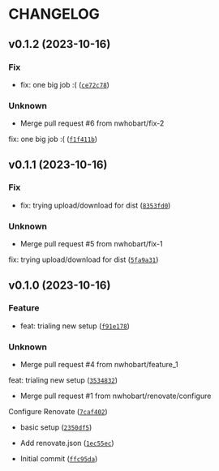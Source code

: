 # CHANGELOG



## v0.1.2 (2023-10-16)

### Fix

* fix: one big job :( ([`ce72c78`](https://github.com/nwhobart/bfjira/commit/ce72c788a22e075959cb32e85b5b233d38b1ea72))

### Unknown

* Merge pull request #6 from nwhobart/fix-2

fix: one big job :( ([`f1f411b`](https://github.com/nwhobart/bfjira/commit/f1f411b8772457369f08d75ac013f3462c17cd44))


## v0.1.1 (2023-10-16)

### Fix

* fix: trying upload/download for dist ([`8353fd0`](https://github.com/nwhobart/bfjira/commit/8353fd0081bac8faee272b4ca929f9594cc52dfe))

### Unknown

* Merge pull request #5 from nwhobart/fix-1

fix: trying upload/download for dist ([`5fa9a31`](https://github.com/nwhobart/bfjira/commit/5fa9a31232c7f3df3829cf29c7243d7da146ebd1))


## v0.1.0 (2023-10-16)

### Feature

* feat: trialing new setup ([`f91e178`](https://github.com/nwhobart/bfjira/commit/f91e178e142f2896171e224fbee4151650a5d37b))

### Unknown

* Merge pull request #4 from nwhobart/feature_1

feat: trialing new setup ([`3534832`](https://github.com/nwhobart/bfjira/commit/353483281859f4489787d88caa2b7104488f6443))

* Merge pull request #1 from nwhobart/renovate/configure

Configure Renovate ([`7caf402`](https://github.com/nwhobart/bfjira/commit/7caf4023716f59631287a511976d90ea57564565))

* basic setup ([`2350df5`](https://github.com/nwhobart/bfjira/commit/2350df50662d8cec31ef3e4fb2f5e64e51295ce8))

* Add renovate.json ([`1ec55ec`](https://github.com/nwhobart/bfjira/commit/1ec55ec4283e54433703b26163cf824c166f9081))

* Initial commit ([`ffc95da`](https://github.com/nwhobart/bfjira/commit/ffc95daef9372eb8115267bac393698ec83c97cc))
